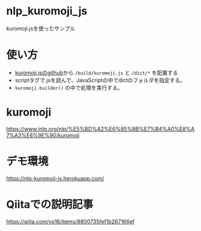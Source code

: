 # nlp_kuromoji_js
kuromoji.jsを使ったサンプル

# 使い方
- [kuromoji.jsのgithub](https://github.com/takuyaa/kuromoji.js)から `/build/kuromoji.js` と `/dict/*` を配置する
- scriptタグで.jsを読んで、JavaScriptの中でdictのフォルダを指定する。
- `kuromoji.builder()` の中で処理を実行する。

# kuromoji
https://www.jnlp.org/nlp/%E5%BD%A2%E6%85%8B%E7%B4%A0%E8%A7%A3%E6%9E%90/kuromoji

# デモ環境
https://nlp-kuromoji-js.herokuapp.com/

# Qiitaでの説明記事
https://qiita.com/yo16/items/8800735fef1b267166ef

